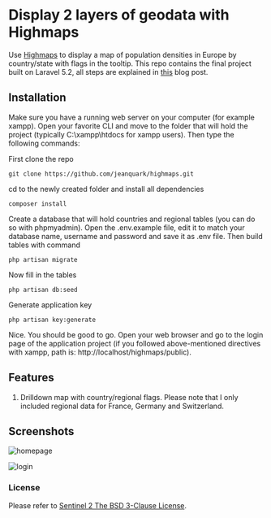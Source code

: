 # Display 2 layers of geodata with Highmaps

Use [Highmaps](http://www.highcharts.com/products/highmaps) to display a map of population densities in Europe by country/state with flags in the tooltip. This repo contains the final project built on Laravel 5.2, all steps are explained in [this](http://www.jmkleger.com/display-2-layers-of-geodata-with-highmaps) blog post.

## Installation

Make sure you have a running web server on your computer (for example xampp). Open your favorite CLI and move to the folder that will hold the project (typically C:\xampp\htdocs for xampp users). Then type the following commands: 

First clone the repo
```
git clone https://github.com/jeanquark/highmaps.git
```

cd to the newly created folder and install all dependencies
```
composer install
```

Create a database that will hold countries and regional tables (you can do so with phpmyadmin).
Open the .env.example file, edit it to match your database name, username and password and save it as .env file. Then build tables with command

```
php artisan migrate
```

Now fill in the tables
```
php artisan db:seed
```

Generate application key 
```
php artisan key:generate
```

Nice. You should be good to go. Open your web browser and go to the login page of the application project (if you followed above-mentioned directives with xampp, path is: http://localhost/highmaps/public).

## Features

1. Drilldown map with country/regional flags. Please note that I only included regional data for France, Germany and Switzerland.

## Screenshots
![homepage](https://github.com/jeanquark/highmaps/raw/master/public/homepage.png "Homepage")

![login](https://github.com/jeanquark/highmaps/raw/master/public/homepage1.png "Login")

### License
Please refer to [Sentinel 2 The BSD 3-Clause License](https://github.com/cartalyst/sentinel/blob/2.0/LICENSE).
